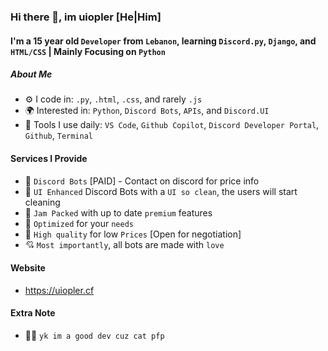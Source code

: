 ### Hi there 👋, im uiopler [He|Him]

#### I'm a 15 year old `Developer` from `Lebanon`, learning `Discord.py`, `Django`, and `HTML/CSS` | Mainly Focusing on `Python`

##### About Me

- ⚙️ I code in: `.py`, `.html`, `.css`, and rarely `.js`
- 🌍 Interested in: `Python`, `Discord Bots`, `APIs`,  and `Discord.UI`
- 🌱 Tools I use daily: `VS Code`, `Github Copilot`, `Discord Developer Portal`, `Github`, `Terminal` 

#### Services I Provide

- 🤖 `Discord Bots` [PAID] - Contact on discord for price info
- 🎨 `UI Enhanced` Discord Bots with a `UI so clean`, the users will start cleaning
- 📃 `Jam Packed` with up to date `premium` features  
- 🚀 `Optimized` for your `needs`
- 💸 `High quality` for low `Prices` [Open for negotiation] 
- 💘 `Most importantly`, all bots are made with `love`

#### Website

- https://uiopler.cf

#### Extra Note

- 👨‍💻 `yk im a good dev cuz cat pfp `



